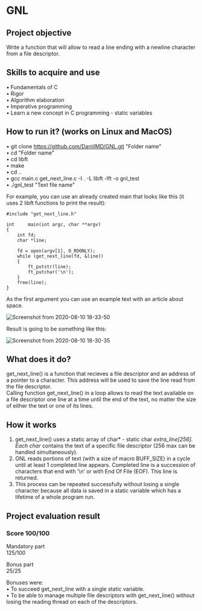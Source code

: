 # GNL
## Project objective
  Write a function that will allow to read a line ending with a newline character from a file descriptor.
## Skills to acquire and use
•	Fundamentals of C  
•	Rigor  
•	Algorithm elaboration  
•	Imperative programming  
•	Learn a new concept in C programming - static variables  
## How to run it? (works on Linux and MacOS)
•	git clone https://github.com/DaniilMD/GNL.git "Folder name"  
•	cd "Folder name"  
•	cd libft  
•	make  
•	cd ..  
•	gcc main.c get_next_line.c -I . -L libft -lft -o gnl_test  
•	./gnl_test "Text file name"  
  
For example, you can use an already created main that looks like this (it uses 2 libft functions to print the result):  
```
#include "get_next_line.h"

int		main(int argc, char **argv)
{
	int fd;
	char *line;

	fd = open(argv[1], O_RDONLY);
	while (get_next_line(fd, &line))
	{
		ft_putstr(line);
		ft_putchar('\n');
	}
	free(line);
}
```
As the first argument you can use an example text with an article about space.  
  
![Screenshot from 2020-08-10 18-33-50](https://user-images.githubusercontent.com/48802453/89800973-298d5080-db38-11ea-8025-67fa3591b071.png)  
  
Result is going to be something like this:  
  
![Screenshot from 2020-08-10 18-30-35](https://user-images.githubusercontent.com/48802453/89801037-4164d480-db38-11ea-9b48-f975be61c89d.png)  
  
## What does it do?
get_next_line() is a function that recieves a file descriptor and an address of a pointer to a character. This address will be used to save the line read from the file descriptor.  
Calling function get_next_line() in a loop allows to read the text available on a file descriptor one line at a time until the end of the text, no matter the size of either the text or one of its lines.  
## How it works
1) get_next_line() uses a static array of char* - static char	*extra_line[256]. Each char* contains the text of a specific file descriptor (256 max can be handled simultaneously).  
2) GNL reads portions of text (with a size of macro BUFF_SIZE) in a cycle until at least 1 completed line appears. Completed line is a succession of characters that end with ’\n’ or with End Of File (EOF). This line is returned.  
3) This process can be repeated successfully without losing a single character because all data is saved in a static variable which has a lifetime of a whole program run.  
## Project evaluation result  
### Score 100/100  
Mandatory part  
125/100  
  
Bonus part  
25/25  
  
Bonuses were:  
• To succeed get_next_line with a single static variable.  
• To be able to manage multiple file descriptors with get_next_line() without losing the reading thread on each of the descriptors.  
